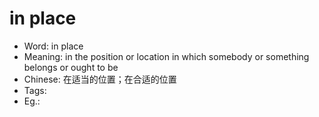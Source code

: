 # in place

- Word: in place
- Meaning: in the position or location in which somebody or something belongs or ought to be
- Chinese: 在适当的位置；在合适的位置
- Tags: 
- Eg.: 
